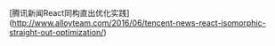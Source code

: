 

[腾讯新闻React同构直出优化实践]
(http://www.alloyteam.com/2016/06/tencent-news-react-isomorphic-straight-out-optimization/)
